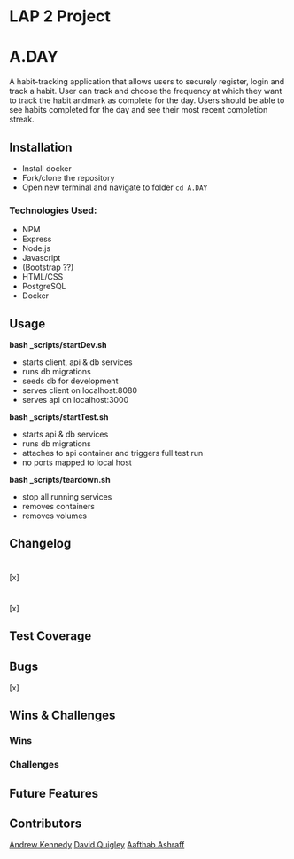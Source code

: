 # LAP 2 Project

# A.DAY

A habit-tracking application that allows users to securely register, login and track a habit. User can track and choose the frequency at which they want to track the habit andmark as complete for the day. Users should be able to see habits completed for the day and see their most recent completion streak.

## Installation

- Install docker
- Fork/clone the repository
- Open new terminal and navigate to folder `cd A.DAY`

### Technologies Used: 

- NPM 
- Express
- Node.js 
- Javascript 
- (Bootstrap ??)
- HTML/CSS
- PostgreSQL
- Docker 

## Usage

**bash \_scripts/startDev.sh**

- starts client, api & db services
- runs db migrations
- seeds db for development
- serves client on localhost:8080
- serves api on localhost:3000

**bash \_scripts/startTest.sh**

- starts api & db services
- runs db migrations
- attaches to api container and triggers full test run
- no ports mapped to local host

**bash \_scripts/teardown.sh**

- stop all running services
- removes containers
- removes volumes

## Changelog

# 

[x]

#

[x]

## Test Coverage

## Bugs

[x]

## Wins & Challenges

### Wins

### Challenges

## Future Features

## Contributors

[Andrew Kennedy](https://github.com/akennedy205)
[David Quigley](https://github.com/AverKill)
[Aafthab Ashraff](https://github.com/iAmash412)
